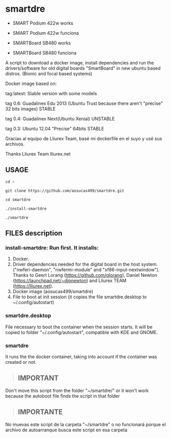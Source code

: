 # smartdre

+ SMART Podium 422w works 

+ SMART Podium 422w funciona

+ SMARTBoard SB480 works 

+ SMARTBoard SB480 funciona

A script to download a docker image, install dependencies and run the drivers/software 
for old digital boards "SmartBoard" in new ubuntu based distros. (Bionic and focal based systems)

Docker image based on:

tag:latest: Stable version with some models

tag 0.6: Guadalinex Edu 2013 (Ubuntu Trust because there aren't "precise" 32 bits images) STABLE

tag 0.4: Guadalinex Next(Ubuntu Xenial) UNSTABLE

tag 0.3: Ubuntu 12.04 "Precise" 64bits STABLE

Gracias al equipo de Lliurex Team, basé mi dockerfile en el suyo y usé sus archivos.

Thanks Lliurex Team
lliurex.net

## USAGE

    cd ~ 

    git clone https://github.com/aosucas499/smartdre.git

    cd smartdre

    ./install-smartdre
    
    ./smartdre


## FILES description

### install-smartdre: Run first. It installs: 
1. Docker. 
2. Driver dependencies needed for the digital board in the host system. ("nwferi-daemon", "nwfermi-module" and "xf86-input-nextwindow").
   Thanks to Geert Lorang (https://github.com/glorang), Daniel Newton (https://launchpad.net/~djpnewton) and Lliurex TEAM (https://lliurex.net).
3. Docker image (aosucas499/smartdre)
4. File to boot at init session (it copies the file smartdre.desktop to ~/.config/autostart)

### smartdre.desktop
File necessary to boot the container when the session starts. It will be copied to folder "~/.config/autostart", compatible with KDE and GNOME.

### smartdre
It runs the the docker container, taking into account if the container was created or not.

>## IMPORTANT
 Don't move this script from the folder "~/smartdre/" or it won't work
 because the autoboot file finds the script in that folder

>## IMPORTANTE
 No muevas este script de la carpeta "~/smartdre" o no funcionará
 porque el archivo de autoarranque busca este script en esa carpeta
